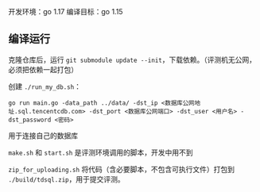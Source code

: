 开发环境：go 1.17
编译目标：go 1.15

## 编译运行

克隆仓库后，运行 `git submodule update --init`，下载依赖。（评测机无公网，必须把依赖一起打包）

创建 `./run_my_db.sh`：
```
go run main.go -data_path ../data/ -dst_ip <数据库公网地址.sql.tencentcdb.com> -dst_port <数据库公网端口> -dst_user <用户名> -dst_password <密码>
```
用于连接自己的数据库

`make.sh` 和 `start.sh` 是评测环境调用的脚本，开发中用不到

`zip_for_uploading.sh` 将代码（含必要脚本，不包含可执行文件）打包到 `./build/tdsql.zip`，用于提交评测。
